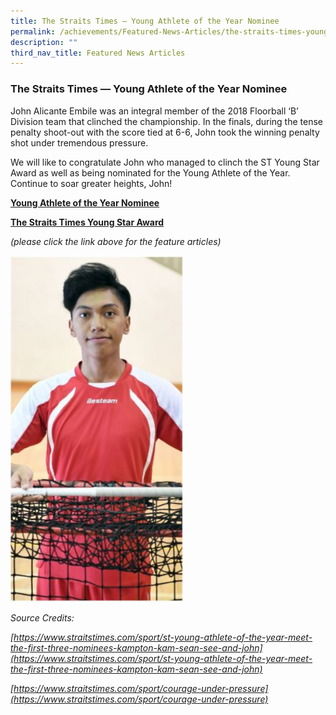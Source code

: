 ```yaml
---
title: The Straits Times — Young Athlete of the Year Nominee
permalink: /achievements/Featured-News-Articles/the-straits-times-young-athlete-of-the-year/
description: ""
third_nav_title: Featured News Articles
---
```

### The Straits Times — Young Athlete of the Year Nominee

John Alicante Embile was an integral member of the 2018 Floorball ‘B’ Division team that clinched the championship. In the finals, during the tense penalty shoot-out with the score tied at 6-6, John took the winning penalty shot under tremendous pressure.

We will like to congratulate John who managed to clinch the ST Young Star Award as well as being nominated for the Young Athlete of the Year. Continue to soar greater heights, John!

[**Young Athlete of the Year Nominee**](https://www.straitstimes.com/sport/st-young-athlete-of-the-year-meet-the-first-three-nominees-kampton-kam-sean-see-and-john)

[**The Straits Times Young Star Award**](https://www.straitstimes.com/sport/courage-under-pressure) 

_(please click the link above for the feature articles)_

<img src="/images/news2.png" style="width:55%">  

_Source Credits:_ 

_[https://www.straitstimes.com/sport/st-young-athlete-of-the-year-meet-the-first-three-nominees-kampton-kam-sean-see-and-john](https://www.straitstimes.com/sport/st-young-athlete-of-the-year-meet-the-first-three-nominees-kampton-kam-sean-see-and-john)_

_[https://www.straitstimes.com/sport/courage-under-pressure](https://www.straitstimes.com/sport/courage-under-pressure)_